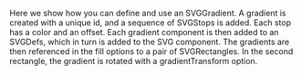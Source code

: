 Here we show how you can define and use an SVGGradient. A gradient is created with a unique id, and a sequence of SVGStops is added. Each stop has a color and an offset. Each gradient component is then added to an SVGDefs, which in turn is added to the SVG component. The gradients are then referenced in the fill options to a pair of SVGRectangles. In the second rectangle, the gradient is rotated with a gradientTransform option.



